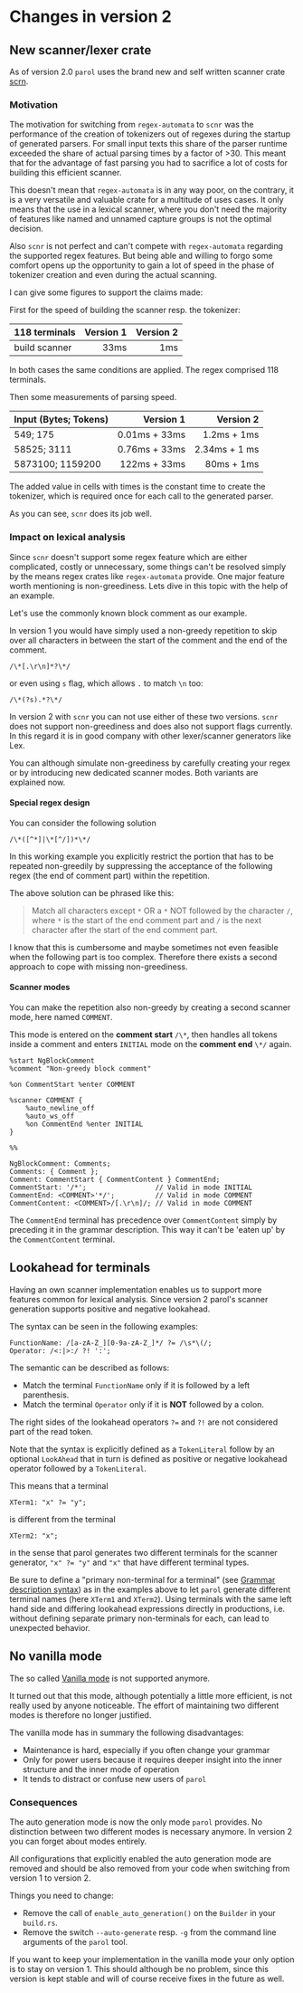 # Changes in version 2

## New scanner/lexer crate

As of version 2.0 `parol` uses the brand new and self written scanner crate
[scrn](https://github.com/jsinger67/scnr).

### Motivation

The motivation for switching from `regex-automata` to `scnr` was the performance of the creation of
tokenizers out of regexes during the startup of generated parsers. For small input texts this share
of the parser runtime exceeded the share of actual parsing times by a factor of >30. This meant that
for the advantage of fast parsing you had to sacrifice a lot of costs for building this efficient
scanner.

This doesn't mean that `regex-automata` is in any way poor, on the contrary, it is a very versatile
and valuable crate for a multitude of uses cases. It only means that the use in a lexical scanner,
where you don't need the majority of features like named and unnamed capture groups is not the
optimal decision.

Also `scnr` is not perfect and can't compete with `regex-automata` regarding the supported regex
features. But being able and willing to forgo some comfort opens up the opportunity to gain a lot of
speed in the phase of tokenizer creation and even during the actual scanning.

I can give some figures to support the claims made:

First for the speed of building the scanner resp. the tokenizer:

| 118 terminals | Version 1 | Version 2 |
|-------------- |----------:|----------:|
|build scanner  | 33ms      | 1ms       |

In both cases the same conditions are applied. The regex comprised 118 terminals.

Then some measurements of parsing speed.

| Input (Bytes; Tokens) | Version 1 | Version 2 |
|---|--:|--:|
|549; 175 | 0.01ms + 33ms | 1.2ms + 1ms
|58525; 3111 | 0.76ms + 33ms | 2.34ms + 1 ms |
|5873100; 1159200 | 122ms + 33ms |  80ms + 1ms |

The added value in cells with times is the constant time to create the tokenizer, which is required
once for each call to the generated parser.

As you can see, `scnr` does its job well.

### Impact on lexical analysis

Since `scnr` doesn't support some regex feature which are either complicated, costly or unnecessary,
some things can't be resolved simply by the means regex crates like `regex-automata` provide.
One major feature worth mentioning is non-greediness. Lets dive in this topic with the help of an
example.

Let's use the commonly known block comment as our example.

In version 1 you would have simply used a non-greedy repetition to skip over all characters in
between the start of the comment and the end of the comment.

```regexp
/\*[.\r\n]*?\*/
```
or even using `s` flag, which allows `.` to match `\n` too:

```regexp
/\*(?s).*?\*/
```

In version 2 with `scnr` you can not use either of these two versions. `scnr` does not support
non-greediness and does also not support flags currently. In this regard it is in good company with
other lexer/scanner generators like Lex.

You can although simulate non-greediness by carefully creating your regex or by introducing new
dedicated scanner modes. Both variants are explained now.

#### Special regex design

You can consider the following solution

```regexp
/\*([^*]|\*[^/])*\*/
```

In this working example you explicitly restrict the portion that has to be repeated non-greedily by
suppressing the acceptance of the following regex (the end of comment part) within the repetition.

The above solution can be phrased like this:
>Match all characters except `*` OR a `*` NOT followed by the character `/`, where `*` is the start
of the end comment part and `/` is the next character after the start of the end comment part.

I know that this is cumbersome and maybe sometimes not even feasible when the following part is too
complex. Therefore there exists a second approach to cope with missing non-greediness.

#### Scanner modes

You can make the repetition also non-greedy by creating a second scanner mode, here named `COMMENT`.

This mode is entered on the **comment start** `/\*`, then handles all tokens inside a comment and
enters `INITIAL` mode on the **comment end** `\*/` again.

```parol
%start NgBlockComment
%comment "Non-greedy block comment"

%on CommentStart %enter COMMENT

%scanner COMMENT {
    %auto_newline_off
    %auto_ws_off
    %on CommentEnd %enter INITIAL
}

%%

NgBlockComment: Comments;
Comments: { Comment };
Comment: CommentStart { CommentContent } CommentEnd;
CommentStart: '/*';                 // Valid in mode INITIAL
CommentEnd: <COMMENT>'*/';          // Valid in mode COMMENT
CommentContent: <COMMENT>/[.\r\n]/; // Valid in mode COMMENT
```

The `CommentEnd` terminal has precedence over `CommentContent` simply by preceding it in the
grammar description. This way it can't be 'eaten up' by the `CommentContent` terminal.

## Lookahead for terminals

Having an own scanner implementation enables us to support more features common for lexical analysis.
Since version 2 parol's scanner generation supports positive and negative lookahead.

The syntax can be seen in the following examples:

```parol
FunctionName: /[a-zA-Z_][0-9a-zA-Z_]*/ ?= /\s*\(/;
Operator: /<:|>:/ ?! ':';
```

The semantic can be described as follows:
* Match the terminal `FunctionName` only if it is followed by a left parenthesis.
* Match the terminal `Operator` only if it is **NOT** followed by a colon.

The right sides of the lookahead operators `?=` and `?!` are not considered part of the read token.

Note that the syntax is explicitly defined as a `TokenLiteral` follow by an optional `LookAhead`
that in turn is defined as positive or negative lookahead operator followed by a `TokenLiteral`.

This means that a terminal
```parol
XTerm1: "x" ?= "y";
```
is different from the terminal
```parol
XTerm2: "x";
```
in the sense that parol generates two different terminals for the scanner generator, `"x" ?= "y"`
and `"x"` that have different terminal types.

Be sure to define a "primary non-terminal for a terminal"
(see [Grammar description syntax](./ParGrammar.md#terminal-name-generation)) as in the examples
above to let `parol` generate different terminal names (here `XTerm1` and `XTerm2`). Using
terminals with the same left hand side and differing lookahead expressions directly in productions,
i.e. without defining separate primary non-terminals for each, can lead to unexpected behavior.

## No vanilla mode

The so called [Vanilla mode](./VanillaMode.md) is not supported anymore.

It turned out that this mode, although potentially a little more efficient, is not really used by
anyone noticeable. The effort of maintaining two different modes is therefore no longer justified.

The vanilla mode has in summary the following disadvantages:
* Maintenance is hard, especially if you often change your grammar
* Only for power users because it requires deeper insight into the inner structure and the inner
mode of operation
* It tends to distract or confuse new users of `parol`

### Consequences

The auto generation mode is now the only mode `parol` provides. No distinction between two different
modes is necessary anymore. In version 2 you can forget about modes entirely.

All configurations that explicitly enabled the auto generation mode are removed and should be also
removed from your code when switching from version 1 to version 2.

Things you need to change:

* Remove the call of `enable_auto_generation()` on the `Builder` in your `build.rs`.
* Remove the switch `--auto-generate` resp. `-g` from the command line arguments of the `parol` tool.

If you want to keep your implementation in the vanilla mode your only option is to stay on
version 1. This should although be no problem, since this version is kept stable and will of course
receive fixes in the future as well.